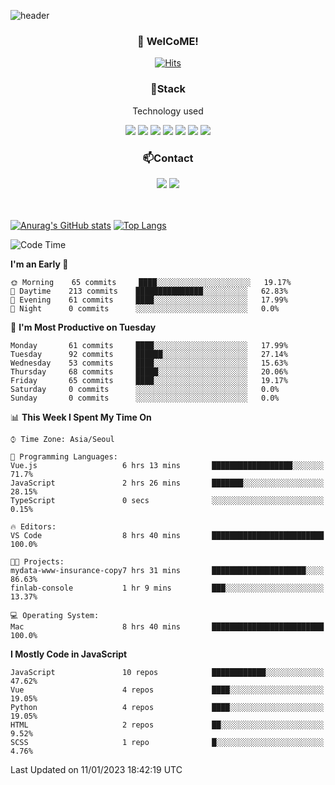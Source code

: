 ![header](https://capsule-render.vercel.app/api?type=waving&color=gradient&height=200&text=Kyungjoon&fontAlign=70&fontAlignY=40&animation=twinkling)

<h3 align="center">👋 WelCoME!</h3>

<div align=center>
  
[![Hits](https://hits.seeyoufarm.com/api/count/incr/badge.svg?url=https%3A%2F%2Fgithub.com%2Fuvula6921&count_bg=%2322BAC9&title_bg=%23827F7F&icon=iconify.svg&icon_color=%2325A27F&title=visits&edge_flat=false)](https://hits.seeyoufarm.com)
  
</div>
<h3 align="center">📌Stack</h3>
<p align="center">Technology used</p>
<div align="center"><img src="https://img.shields.io/badge/HTML5-E34F26?style=flat-square&logo=HTML5&logoColor=white"></img> <img src="https://img.shields.io/badge/CSS3-0A84FF?style=flat-square&logo=CSS3&logoColor=white"></img> <img src="https://img.shields.io/badge/JavaScript-FFCD11?style=flat-square&logo=JavaScript&logoColor=white"></img> <img src="https://img.shields.io/badge/React-00BCF6?style=flat-square&logo=React&logoColor=white"></img> <img src="https://img.shields.io/badge/jQuery-3655FF?style=flat-square&logo=jQuery&logoColor=white"></img> <img src="https://img.shields.io/badge/Ruby-E0115F?style=flat-square&logo=Ruby&logoColor=white"></img> <img src="https://img.shields.io/badge/Python-4B8BBE?style=flat-square&logo=Python&logoColor=white"></img></div>

<h3 align="center">📫Contact</h3>
<div align="center"><a href="https://velog.io/@uvula6921/"><img src="https://img.shields.io/badge/Blog-20c997?style=flat-square&logo=V&logoColor=white"/></a> <a href="pkj6921@gmail.com"><img src="https://img.shields.io/badge/Gmail-EA4335?style=flat-square&logo=Gmail&logoColor=white"/></a></div>
<br>
<br>

[![Anurag's GitHub stats](https://github-readme-stats.vercel.app/api?username=uvula6921&hide=stars,issues&show_icons=true&count_private=true&theme=tokyonight)](https://github.com/anuraghazra/github-readme-stats)
[![Top Langs](https://github-readme-stats.vercel.app/api/top-langs/?username=uvula6921&hide=css,jupyter%20notebook,html&exclude_repo=uvula6921,uvula6921.github.io&layout=compact&langs_count=8)](https://github.com/anuraghazra/github-readme-stats)

<!--START_SECTION:waka-->
![Code Time](http://img.shields.io/badge/Code%20Time-1%2C351%20hrs%2019%20mins-blue)

**I'm an Early 🐤** 

```text
🌞 Morning    65 commits     ████░░░░░░░░░░░░░░░░░░░░░   19.17% 
🌆 Daytime    213 commits    ███████████████░░░░░░░░░░   62.83% 
🌃 Evening    61 commits     ████░░░░░░░░░░░░░░░░░░░░░   17.99% 
🌙 Night      0 commits      ░░░░░░░░░░░░░░░░░░░░░░░░░   0.0%

```
📅 **I'm Most Productive on Tuesday** 

```text
Monday       61 commits     ████░░░░░░░░░░░░░░░░░░░░░   17.99% 
Tuesday      92 commits     ██████░░░░░░░░░░░░░░░░░░░   27.14% 
Wednesday    53 commits     ████░░░░░░░░░░░░░░░░░░░░░   15.63% 
Thursday     68 commits     █████░░░░░░░░░░░░░░░░░░░░   20.06% 
Friday       65 commits     ████░░░░░░░░░░░░░░░░░░░░░   19.17% 
Saturday     0 commits      ░░░░░░░░░░░░░░░░░░░░░░░░░   0.0% 
Sunday       0 commits      ░░░░░░░░░░░░░░░░░░░░░░░░░   0.0%

```


📊 **This Week I Spent My Time On** 

```text
⌚︎ Time Zone: Asia/Seoul

💬 Programming Languages: 
Vue.js                   6 hrs 13 mins       ██████████████████░░░░░░░   71.7% 
JavaScript               2 hrs 26 mins       ███████░░░░░░░░░░░░░░░░░░   28.15% 
TypeScript               0 secs              ░░░░░░░░░░░░░░░░░░░░░░░░░   0.15%

🔥 Editors: 
VS Code                  8 hrs 40 mins       █████████████████████████   100.0%

🐱‍💻 Projects: 
mydata-www-insurance-copy7 hrs 31 mins       █████████████████████░░░░   86.63% 
finlab-console           1 hr 9 mins         ███░░░░░░░░░░░░░░░░░░░░░░   13.37%

💻 Operating System: 
Mac                      8 hrs 40 mins       █████████████████████████   100.0%

```

**I Mostly Code in JavaScript** 

```text
JavaScript               10 repos            ████████████░░░░░░░░░░░░░   47.62% 
Vue                      4 repos             ████░░░░░░░░░░░░░░░░░░░░░   19.05% 
Python                   4 repos             ████░░░░░░░░░░░░░░░░░░░░░   19.05% 
HTML                     2 repos             ██░░░░░░░░░░░░░░░░░░░░░░░   9.52% 
SCSS                     1 repo              █░░░░░░░░░░░░░░░░░░░░░░░░   4.76%

```



 Last Updated on 11/01/2023 18:42:19 UTC
<!--END_SECTION:waka-->
